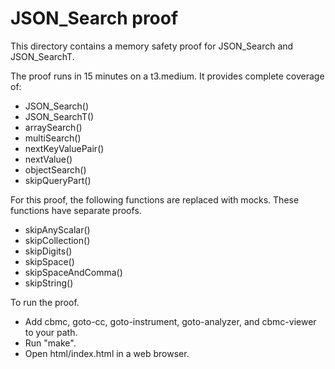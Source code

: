JSON_Search proof
==============

This directory contains a memory safety proof for JSON_Search and JSON_SearchT.

The proof runs in 15 minutes on a t3.medium.  It provides complete coverage of:
* JSON_Search()
* JSON_SearchT()
* arraySearch()
* multiSearch()
* nextKeyValuePair()
* nextValue()
* objectSearch()
* skipQueryPart()

For this proof, the following functions are replaced with mocks.
These functions have separate proofs.
* skipAnyScalar()
* skipCollection()
* skipDigits()
* skipSpace()
* skipSpaceAndComma()
* skipString()

To run the proof.
* Add cbmc, goto-cc, goto-instrument, goto-analyzer, and cbmc-viewer
  to your path.
* Run "make".
* Open html/index.html in a web browser.
